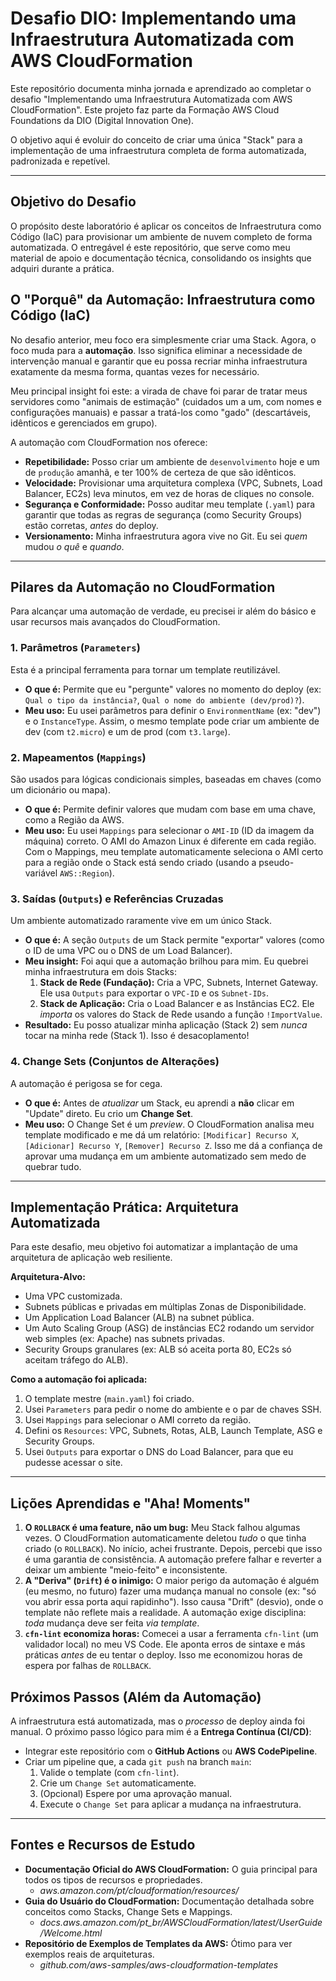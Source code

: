 # Desafio DIO: Implementando uma Infraestrutura Automatizada com AWS CloudFormation

Este repositório documenta minha jornada e aprendizado ao completar o desafio "Implementando uma Infraestrutura Automatizada com AWS CloudFormation". Este projeto faz parte da Formação AWS Cloud Foundations da DIO (Digital Innovation One).

O objetivo aqui é evoluir do conceito de criar uma única "Stack" para a implementação de uma infraestrutura completa de forma automatizada, padronizada e repetível.

---

## Objetivo do Desafio

O propósito deste laboratório é aplicar os conceitos de Infraestrutura como Código (IaC) para provisionar um ambiente de nuvem completo de forma automatizada. O entregável é este repositório, que serve como meu material de apoio e documentação técnica, consolidando os insights que adquiri durante a prática.

## O "Porquê" da Automação: Infraestrutura como Código (IaC)

No desafio anterior, meu foco era simplesmente criar uma Stack. Agora, o foco muda para a **automação**. Isso significa eliminar a necessidade de intervenção manual e garantir que eu possa recriar minha infraestrutura exatamente da mesma forma, quantas vezes for necessário.

Meu principal insight foi este: a virada de chave foi parar de tratar meus servidores como "animais de estimação" (cuidados um a um, com nomes e configurações manuais) e passar a tratá-los como "gado" (descartáveis, idênticos e gerenciados em grupo).

A automação com CloudFormation nos oferece:
* **Repetibilidade:** Posso criar um ambiente de `desenvolvimento` hoje e um de `produção` amanhã, e ter 100% de certeza de que são idênticos.
* **Velocidade:** Provisionar uma arquitetura complexa (VPC, Subnets, Load Balancer, EC2s) leva minutos, em vez de horas de cliques no console.
* **Segurança e Conformidade:** Posso auditar meu template (`.yaml`) para garantir que todas as regras de segurança (como Security Groups) estão corretas, *antes* do deploy.
* **Versionamento:** Minha infraestrutura agora vive no Git. Eu sei *quem* mudou *o quê* e *quando*.

---

## Pilares da Automação no CloudFormation

Para alcançar uma automação de verdade, eu precisei ir além do básico e usar recursos mais avançados do CloudFormation.

### 1. Parâmetros (`Parameters`)
Esta é a principal ferramenta para tornar um template reutilizável.

* **O que é:** Permite que eu "pergunte" valores no momento do deploy (ex: `Qual o tipo da instância?`, `Qual o nome do ambiente (dev/prod)?`).
* **Meu uso:** Eu usei parâmetros para definir o `EnvironmentName` (ex: "dev") e o `InstanceType`. Assim, o mesmo template pode criar um ambiente de dev (com `t2.micro`) e um de prod (com `t3.large`).

### 2. Mapeamentos (`Mappings`)
São usados para lógicas condicionais simples, baseadas em chaves (como um dicionário ou mapa).

* **O que é:** Permite definir valores que mudam com base em uma chave, como a Região da AWS.
* **Meu uso:** Eu usei `Mappings` para selecionar o `AMI-ID` (ID da imagem da máquina) correto. O AMI do Amazon Linux é diferente em cada região. Com o Mappings, meu template automaticamente seleciona o AMI certo para a região onde o Stack está sendo criado (usando a pseudo-variável `AWS::Region`).

### 3. Saídas (`Outputs`) e Referências Cruzadas
Um ambiente automatizado raramente vive em um único Stack.

* **O que é:** A seção `Outputs` de um Stack permite "exportar" valores (como o ID de uma VPC ou o DNS de um Load Balancer).
* **Meu insight:** Foi aqui que a automação brilhou para mim. Eu quebrei minha infraestrutura em dois Stacks:
    1.  **Stack de Rede (Fundação):** Cria a VPC, Subnets, Internet Gateway. Ele usa `Outputs` para exportar o `VPC-ID` e os `Subnet-IDs`.
    2.  **Stack de Aplicação:** Cria o Load Balancer e as Instâncias EC2. Ele *importa* os valores do Stack de Rede usando a função `!ImportValue`.
* **Resultado:** Eu posso atualizar minha aplicação (Stack 2) sem *nunca* tocar na minha rede (Stack 1). Isso é desacoplamento!

### 4. Change Sets (Conjuntos de Alterações)
A automação é perigosa se for cega.

* **O que é:** Antes de *atualizar* um Stack, eu aprendi a **não** clicar em "Update" direto. Eu crio um **Change Set**.
* **Meu uso:** O Change Set é um *preview*. O CloudFormation analisa meu template modificado e me dá um relatório: `[Modificar] Recurso X`, `[Adicionar] Recurso Y`, `[Remover] Recurso Z`. Isso me dá a confiança de aprovar uma mudança em um ambiente automatizado sem medo de quebrar tudo.

---

## Implementação Prática: Arquitetura Automatizada

Para este desafio, meu objetivo foi automatizar a implantação de uma arquitetura de aplicação web resiliente.

**Arquitetura-Alvo:**
* Uma VPC customizada.
* Subnets públicas e privadas em múltiplas Zonas de Disponibilidade.
* Um Application Load Balancer (ALB) na subnet pública.
* Um Auto Scaling Group (ASG) de instâncias EC2 rodando um servidor web simples (ex: Apache) nas subnets privadas.
* Security Groups granulares (ex: ALB só aceita porta 80, EC2s só aceitam tráfego do ALB).

**Como a automação foi aplicada:**
1.  O template mestre (`main.yaml`) foi criado.
2.  Usei `Parameters` para pedir o nome do ambiente e o par de chaves SSH.
3.  Usei `Mappings` para selecionar o AMI correto da região.
4.  Defini os `Resources`: VPC, Subnets, Rotas, ALB, Launch Template, ASG e Security Groups.
5.  Usei `Outputs` para exportar o DNS do Load Balancer, para que eu pudesse acessar o site.

---

## Lições Aprendidas e "Aha! Moments"

1.  **O `ROLLBACK` é uma feature, não um bug:** Meu Stack falhou algumas vezes. O CloudFormation automaticamente deletou *tudo* o que tinha criado (o `ROLLBACK`). No início, achei frustrante. Depois, percebi que isso é uma garantia de consistência. A automação prefere falhar e reverter a deixar um ambiente "meio-feito" e inconsistente.
2.  **A "Deriva" (`Drift`) é o inimigo:** O maior perigo da automação é alguém (eu mesmo, no futuro) fazer uma mudança manual no console (ex: "só vou abrir essa porta aqui rapidinho"). Isso causa "Drift" (desvio), onde o template não reflete mais a realidade. A automação exige disciplina: *toda* mudança deve ser feita *via template*.
3.  **`cfn-lint` economiza horas:** Comecei a usar a ferramenta `cfn-lint` (um validador local) no meu VS Code. Ele aponta erros de sintaxe e más práticas *antes* de eu tentar o deploy. Isso me economizou horas de espera por falhas de `ROLLBACK`.

## Próximos Passos (Além da Automação)

A infraestrutura está automatizada, mas o *processo* de deploy ainda foi manual. O próximo passo lógico para mim é a **Entrega Contínua (CI/CD)**:

* Integrar este repositório com o **GitHub Actions** ou **AWS CodePipeline**.
* Criar um pipeline que, a cada `git push` na branch `main`:
    1.  Valide o template (com `cfn-lint`).
    2.  Crie um `Change Set` automaticamente.
    3.  (Opcional) Espere por uma aprovação manual.
    4.  Execute o `Change Set` para aplicar a mudança na infraestrutura.

---

## Fontes e Recursos de Estudo

* **Documentação Oficial do AWS CloudFormation:** O guia principal para todos os tipos de recursos e propriedades.
    * *aws.amazon.com/pt/cloudformation/resources/*
* **Guia do Usuário do CloudFormation:** Documentação detalhada sobre conceitos como Stacks, Change Sets e Mappings.
    * *docs.aws.amazon.com/pt_br/AWSCloudFormation/latest/UserGuide/Welcome.html*
* **Repositório de Exemplos de Templates da AWS:** Ótimo para ver exemplos reais de arquiteturas.
    * *github.com/aws-samples/aws-cloudformation-templates*
